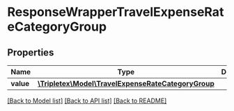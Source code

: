 # ResponseWrapperTravelExpenseRateCategoryGroup

## Properties
Name | Type | Description | Notes
------------ | ------------- | ------------- | -------------
**value** | [**\Tripletex\Model\TravelExpenseRateCategoryGroup**](TravelExpenseRateCategoryGroup.md) |  | [optional] 

[[Back to Model list]](../../README.md#documentation-for-models) [[Back to API list]](../../README.md#documentation-for-api-endpoints) [[Back to README]](../../README.md)

